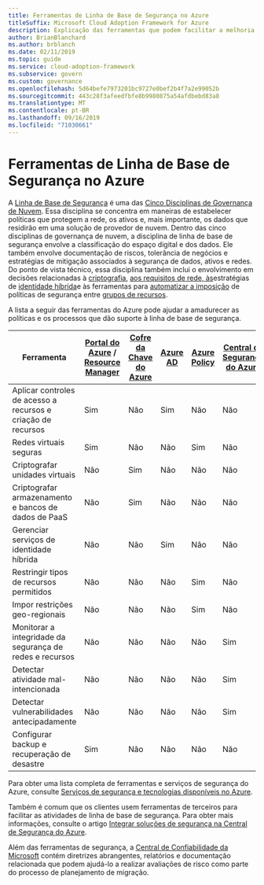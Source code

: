 ```yaml
---
title: Ferramentas de Linha de Base de Segurança no Azure
titleSuffix: Microsoft Cloud Adoption Framework for Azure
description: Explicação das ferramentas que podem facilitar a melhoria da linha de base de segurança no Azure.
author: BrianBlanchard
ms.author: brblanch
ms.date: 02/11/2019
ms.topic: guide
ms.service: cloud-adoption-framework
ms.subservice: govern
ms.custom: governance
ms.openlocfilehash: 5d64befe7973201bc9727e0bef2b4f7a2e99052b
ms.sourcegitcommit: 443c28f3afeedfbfe8b9980875a54afdbebd83a8
ms.translationtype: MT
ms.contentlocale: pt-BR
ms.lasthandoff: 09/16/2019
ms.locfileid: "71030661"
---
```

# <a name="security-baseline-tools-in-azure"></a>Ferramentas de Linha de Base de Segurança no Azure

A [Linha de Base de Segurança](./index.md) é uma das [Cinco Disciplinas de Governança de Nuvem](../governance-disciplines.md). Essa disciplina se concentra em maneiras de estabelecer políticas que protegem a rede, os ativos e, mais importante, os dados que residirão em uma solução de provedor de nuvem. Dentro das cinco disciplinas de governança de nuvem, a disciplina de linha de base de segurança envolve a classificação do espaço digital e dos dados. Ele também envolve documentação de riscos, tolerância de negócios e estratégias de mitigação associados à segurança de dados, ativos e redes. Do ponto de vista técnico, essa disciplina também inclui o envolvimento em decisões relacionadas à [criptografia](../../decision-guides/encryption/index.md), [aos requisitos de rede, às](../../decision-guides/software-defined-network/index.md)estratégias de [identidade híbrida](../../decision-guides/identity/index.md)e às ferramentas para [automatizar a imposição](../../decision-guides/policy-enforcement/index.md) de políticas de segurança entre [grupos de recursos](../../decision-guides/resource-consistency/index.md).

A lista a seguir das ferramentas do Azure pode ajudar a amadurecer as políticas e os processos que dão suporte à linha de base de segurança.

| Ferramenta | [Portal do Azure](https://azure.microsoft.com/features/azure-portal) / [Resource Manager](https://docs.microsoft.com/azure/azure-resource-manager/resource-group-overview)  | [Cofre da Chave do Azure](https://docs.microsoft.com/azure/key-vault)  | [Azure AD](https://docs.microsoft.com/azure/active-directory/fundamentals/active-directory-whatis) | [Azure Policy](https://docs.microsoft.com/azure/governance/policy/overview) | [Central de Segurança do Azure](https://docs.microsoft.com/azure/security-center/security-center-intro) | [Azure Monitor](https://docs.microsoft.com/azure/azure-monitor/overview) |
|------------------------------------------------------------|---------------------------------|-----------------|----------|--------------|-----------------------|---------------|
| Aplicar controles de acesso a recursos e criação de recursos   | Sim                             | Não              | Sim      | Não           | Não                    | Não            |
| Redes virtuais seguras                                    | Sim                             | Não              | Não       | Sim          | Não                    | Não            |
| Criptografar unidades virtuais                                     | Não                              | Sim             | Não       | Não           | Não                    | Não            |
| Criptografar armazenamento e bancos de dados de PaaS                         | Não                              | Sim             | Não       | Não           | Não                    | Não            |
| Gerenciar serviços de identidade híbrida                            | Não                              | Não              | Sim      | Não           | Não                    | Não            |
| Restringir tipos de recursos permitidos                         | Não                              | Não              | Não       | Sim          | Não                    | Não            |
| Impor restrições geo-regionais                          | Não                              | Não              | Não       | Sim          | Não                    | Não            |
| Monitorar a integridade da segurança de redes e recursos          | Não                              | Não              | Não       | Não           | Sim                   | Sim           |
| Detectar atividade mal-intencionada                                  | Não                              | Não              | Não       | Não           | Sim                   | Sim           |
| Detectar vulnerabilidades antecipadamente                        | Não                              | Não              | Não       | Não           | Sim                   | Não            |
| Configurar backup e recuperação de desastre                     | Sim                             | Não              | Não       | Não           | Não                    | Não            |

Para obter uma lista completa de ferramentas e serviços de segurança do Azure, consulte [Serviços de segurança e tecnologias disponíveis no Azure](https://docs.microsoft.com/azure/security/azure-security-services-technologies).

Também é comum que os clientes usem ferramentas de terceiros para facilitar as atividades de linha de base de segurança. Para obter mais informações, consulte o artigo [Integrar soluções de segurança na Central de Segurança do Azure](https://docs.microsoft.com/azure/security-center/security-center-partner-integration).

Além das ferramentas de segurança, a [Central de Confiabilidade da Microsoft](https://www.microsoft.com/trustcenter/guidance/risk-assessment) contém diretrizes abrangentes, relatórios e documentação relacionada que podem ajudá-lo a realizar avaliações de risco como parte do processo de planejamento de migração.
